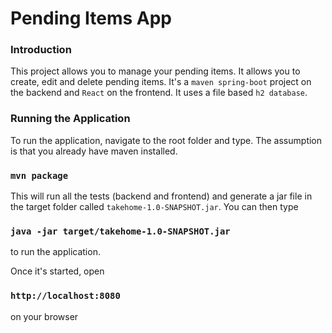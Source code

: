 # Pending Items App

### Introduction
This project allows you to manage your pending items. It allows you to create, edit and delete pending items.
It's a `maven spring-boot` project on the backend and `React` on the frontend. It uses a file based `h2 database`.

### Running the Application
To run the application, navigate to the root folder and type. The assumption is that you already have maven installed.

### `mvn package`

This will run all the tests (backend and frontend) and generate a jar file in the target folder called
`takehome-1.0-SNAPSHOT.jar`. You can then type
### `java -jar target/takehome-1.0-SNAPSHOT.jar`
to run the application.

Once it's started, open 
### `http://localhost:8080` 
on your browser


